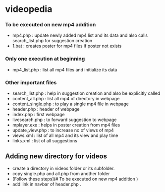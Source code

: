 # videopedia

### To be executed on new mp4 addition 

* mp4.php             :  update newly added mp4 list and its data and also calls search_list.php for suggestion creation
* 1.bat               :  creates poster for mp4 files if poster not exists

### Only one execution at beginning 

* mp4_list.php        :  list all mp4 files and initialize its data


###  Other important files 

* search_list.php     :  help in suggestion creation and also be explicitly called
* content_all.php     :  list all mp4 of directory in webpage
* content_single.php  :  to play a single mp4 file in webpage
* header.php          :  header of webpage
* index.php           :  first webpage
* livesearch.php      :  to forward suggestion to webpage
* mplayer.exe         :  helps in poster creation from mp4 files
* update_view.php     :  to increase no of views of mp4
* views.xml           :  list of all mp4 and its view and play time
* links.xml           :  list of all suggestions

## Adding new directory for videos

* create a directory in videos folder or its subfolder.
* copy single.php and all.php from another folder
* [Follow these steps](# To be executed on new mp4 addition )
* add link in navbar of header.php .
   
